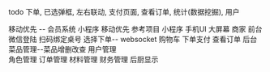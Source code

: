 todo 下单, 已选弹框, 左右联动, 支付页面, 查看订单, 统计(数据挖掘), 用户

移动优先 -- 会员系统 小程序 移动优先 
    参考项目 小程序
    手机UI 大屏幕
    商家
        前台
            微信登陆
            扫码绑定桌号 
            选择下单-- websocket
            购物车
            下单支付
            查看订单
        后台
            菜品管理--菜品增删改查
            用户管理	
            角色管理
            订单管理
            材料管理
            财务管理
            后厨显示
